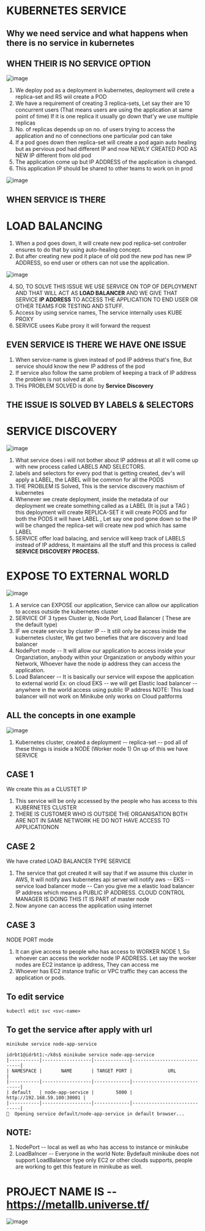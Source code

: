 
# KUBERNETES SERVICE

Why we need service and what happens when there is no service in kubernetes
--

WHEN THEIR IS NO SERVICE OPTION
--

![image](https://github.com/pavankumar0077/Devops-tools/assets/40380941/9ab47c58-f7c5-42a1-9955-65decd62a433)

1) We deploy pod as a deployment in kubernetes, deployment will crete a replica-set and RS wiil create a POD
2) We have a requirement of creating 3 replica-sets, Let say their are 10 concurrent users (That means users are using the application at same point of time) If it is one replica it usually go down that'y we use multiple replicas
3) No. of replicas depends up on no. of users trying to access the application and no of connections one particular pod can take
4) If a pod goes down then replica-set will create a pod again auto healing but as pervious pod had different IP and now NEWLY CREATED POD AS NEW IP different from old pod
5) The application come up but IP ADDRESS of the application is changed.
6) This application IP should be shared to other teams to work on in prod

![image](https://github.com/pavankumar0077/Devops-tools/assets/40380941/2f5fee15-c74e-4508-bb1f-90d393aa6d39)

WHEN SERVICE IS THERE
--
# LOAD BALANCING

1) When a pod goes down, it will create new pod replica-set controller ensures to do that by using auto-healing concept.
2) But after creating new pod it place of old pod the new pod has new IP ADDRESS, so end user or others can not use the application.

![image](https://github.com/pavankumar0077/Devops-tools/assets/40380941/1c10d754-b708-4118-b1c6-231d034f7b0e)
   
4) SO,  TO SOLVE THIS ISSUE WE USE SERVICE ON TOP OF DEPLOYMENT AND THAT WILL ACT AS **LOAD BALANCER** AND WE GIVE THAT SERVICE **IP ADDRESS** TO ACCESS THE APPLICATION TO END USER OR OTHER TEAMS FOR TESTING AND STUFF.
5) Access by using service names, The service internally uses KUBE PROXY 
6) SERVICE usees Kube proxy it will forward the request

EVEN SERVICE IS THERE WE HAVE ONE ISSUE
--
1) When service-name is given instead of pod IP address that's fine, But service should know the new IP address of the pod
2) If service also follow the same problem of keeping a track of IP address the problem is not solved at all.
3) THis PROBLEM SOLVED  is done by **Service Discovery**


THE ISSUE IS SOLVED BY LABELS & SELECTORS
--

# SERVICE DISCOVERY

![image](https://github.com/pavankumar0077/Devops-tools/assets/40380941/cda13afb-f21d-443d-9e3e-afa40c86d134)

1) What service does i will not bother about IP address at all it will come up with new process called LABELS AND SELECTORS.
2) labels and selectors for every pod that is getting created, dev's will apply a LABEL, the LABEL will be common for all the PODS
3) THE PROBLEM IS Solved, This is the service discovery machism of kubernetes 
4) Whenever we create deployment, inside the metadata of our deployment we create something called as a LABEL (It is jsut a TAG ) this deployment will create REPLICA-SET it will create PODS and for both the PODS it will have LABEL , Let say one pod gone down so the IP will be changed the replica-set will create new pod which has same LABEL
5) SERVICE offer load balacing, and service will keep track of LABELS instead of IP address, It maintains all the stuff and this process is called **SERVICE DISCOVERY PROCESS.**

# EXPOSE TO EXTERNAL WORLD

![image](https://github.com/pavankumar0077/Devops-tools/assets/40380941/3e75966f-3d1c-4f5f-8b6d-5066b20007ce)

1) A service can EXPOSE our application, Service can allow our application to access outside the kubernetes cluster
2) SERVICE OF 3 types Cluster ip, Node Port, Load Balancer ( These are the default type)
3) IF we create service by cluster IP -- It still only be access inside the kubernetes cluster, We get two benefies that are discovery and load balancer
4) NodePort mode -- It will allow our application to access inside your Organziation, anybody within your Organization or anybody within your Network, Whoever have the node ip address they can access the application.
5) Load Balanceer -- It is basically our service will expose the application to external world
Ex: on cloud EKS -- we will get Elastic load balancer -- anywhere in the world access using public IP address
NOTE: This load balancer will not work on Minikube only works on Cloud paltforms

ALL the concepts in one example
--

![image](https://github.com/pavankumar0077/Devops-tools/assets/40380941/9cef75e9-8a6d-46fb-b7b2-2b9388ccfd2c)

1) Kubernetes cluster, created a deployment -- replica-set -- pod all of these things is inside a NODE (Worker node 1) On up of this we have SERVICE

CASE 1
-------
We create this as a CLUSTET IP 
1) This service will be only accessed by the people who has access to this KUBERNETES CLUSTER
2) THERE IS CUSTOMER WHO IS OUTSIDE THE ORGANISATION BOTH ARE NOT IN SAME NETWORK HE DO NOT HAVE ACCESS TO APPLICATIONON

CASE 2
--
We have crated LOAD BALANCER TYPE SERVICE
1) The service that got created it will say that if we assume this cluster in AWS, It will notify aws kubernetes api server will notify aws -- EKS -- service load balancer mode -- Can you give me a elastic load balancer IP address which means a PUBLIC IP ADDRESS. CLOUD CONTROL MANAGER IS DOING THIS IT IS PART of master node
2) Now anyone can access the application using internet

CASE 3
-
NODE PORT mode
1) It can give access to people who has access to WORKER NODE 1, So whoever can access the workder node IP ADDRESS. Let say the worker nodes are EC2 instance ip address, They can access me
2) Whoever has EC2 instance trafiic or VPC traffic they can access the application or pods.

To edit service
--
```
kubectl edit svc <svc-name>
```
To get the service after apply with url
--
```
minikube service node-app-service

idrbt1@idrbt1:~/k8s$ minikube service node-app-service
|-----------|------------------|-------------|-----------------------------|
| NAMESPACE |       NAME       | TARGET PORT |             URL             |
|-----------|------------------|-------------|-----------------------------|
| default   | node-app-service |        5000 | http://192.168.59.100:30001 |
|-----------|------------------|-------------|-----------------------------|
🎉  Opening service default/node-app-service in default browser...

```

NOTE: 
--
1) NodePort -- local as well as who has access to instance or minikube
2) LoadBalncer -- Everyone in the world
Note: Bydefault minikube does not support LoadBalancer type only EC2 or other clouds supports, people are working to get this feature in minikube as well.

# PROJECT NAME IS -- https://metallb.universe.tf/

![image](https://github.com/pavankumar0077/Devops-tools/assets/40380941/57d9363a-d2f8-4268-b93e-5eb0acebbe1d)


